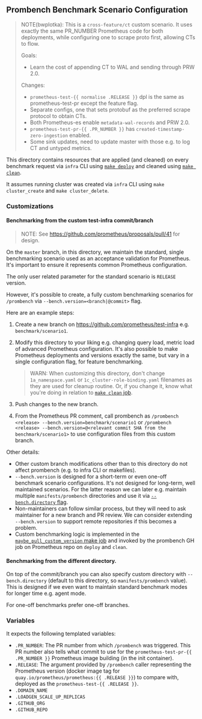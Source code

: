 ## Prombench Benchmark Scenario Configuration

> NOTE(bwplotka): This is a `cross-feature/ct` custom scenario. It uses exactly the same PR_NUMBER Prometheus code for both deployments, while configuring one to scrape proto first, allowing CTs to flow.
> 
> Goals:
>   * Learn the cost of appending CT to WAL and sending through PRW 2.0.
> 
> Changes:
>   * `prometheus-test-{{ normalise .RELEASE }}` dpl is the same as prometheus-test-pr except the feature flag.
>   * Separate configs, one that sets protobuf as the preferred scrape protocol to obtain CTs.
>   * Both Prometheus-es enable `metadata-wal-records` and PRW 2.0.
>   * `prometheus-test-pr-{{ .PR_NUMBER }}` has `created-timestamp-zero-ingestion` enabled.
>   * Some sink updates, need to update master with those e.g. to log CT and untyped metrics.

This directory contains resources that are applied (and cleaned) on every benchmark request
via `infra` CLI using [`make deploy`](../../Makefile) and cleaned using [`make clean`](../../Makefile).

It assumes running cluster was created via `infra` CLI using `make cluster_create` and `make cluster_delete`.

### Customizations

#### Benchmarking from the custom test-infra commit/branch 

> NOTE: See https://github.com/prometheus/proposals/pull/41 for design.

On the `master` branch, in this directory, we maintain the standard, single benchmarking scenario used
as an acceptance validation for Prometheus. It's important to ensure it represents common Prometheus configuration.

The only user related parameter for the standard scenario is `RELEASE` version.

However, it's possible to create, a fully custom benchmarking scenarios for `/prombench` via `--bench.version=<branch|@commit>` flag.

Here are an example steps:

1. Create a new branch on https://github.com/prometheus/test-infra e.g. `benchmark/scenario1`.
2. Modify this directory to your liking e.g. changing query load, metric load of advanced Prometheus configuration. It's also possible to make Prometheus deployments and versions exactly the same, but vary in a single configuration flag, for feature benchmarking.

   > WARN: When customizing this directory, don't change `1a_namespace.yaml` or `1c_cluster-role-binding.yaml` filenames as they are used for cleanup routine. Or, if you change it, know what you're doing in relation to [`make clean` job](../../Makefile).

3. Push changes to the new branch.
4. From the Prometheus PR comment, call prombench as `/prombench <release> --bench.version=benchmark/scenario1` or `/prombench <release> --bench.version=@<relevant commit SHA from the benchmark/scenario1>` to use configuration files from this custom branch.

Other details:

* Other custom branch modifications other than to this directory do not affect prombench (e.g. to infra CLI or makefiles).
* `--bench.version` is designed for a short-term or even one-off benchmark scenario configurations. It's not designed for long-term, well maintained scenarios. For the latter reason we can later e.g. maintain multiple `manifests/prombench` directories and use it via [`--bench.directory` flag](#benchmarking-from-the-different-directory).
* Non-maintainers can follow similar process, but they will need to ask maintainer for a new branch and PR review. We can consider extending `--bench.version` to support remote repositories if this becomes a problem.
* Custom benchmarking logic is implemented in the [`maybe_pull_custom_version` make job](../../Makefile) and invoked by the prombench GH job on Prometheus repo on `deploy` and `clean`.

#### Benchmarking from the different directory.

On top of the commit/branch you can also specify custom directory with `--bench.directory` (default to this directory, so `manifests/prombench` value). This is designed if we even want to maintain standard benchmark modes for longer time e.g. agent mode.

For one-off benchmarks prefer one-off branches.

### Variables

It expects the following templated variables:

* `.PR_NUMBER`: The PR number from which `/prombench` was triggered. This PR number also tells what commit to use for the `prometheus-test-pr-{{ .PR_NUMBER }}` Prometheus image building (in the init container).
* `.RELEASE`: The argument provided by `/prombench` caller representing the Prometheus version (docker image tag for `quay.io/prometheus/prometheus:{{ .RELEASE }}`) to compare with, deployed as the `prometheus-test-{{ .RELEASE }}`.
* `.DOMAIN_NAME`
* `.LOADGEN_SCALE_UP_REPLICAS`
* `.GITHUB_ORG`
* `.GITHUB_REPO`
